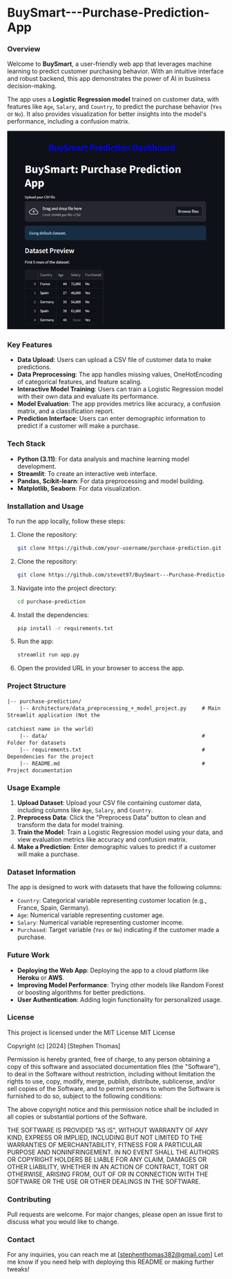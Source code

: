 # BuySmart---Purchase-Prediction-App

### Overview
Welcome to **BuySmart**, a user-friendly web app that leverages machine learning to predict customer purchasing behavior. With an intuitive interface and robust backend, this app demonstrates the power of AI in business decision-making.

The app uses a **Logistic Regression model** trained on customer data, with features like `Age`, `Salary`, and `Country`, to predict the purchase behavior (`Yes` or `No`). It also provides visualization for better insights into the model's performance, including a confusion matrix.

![BuySmart App Screenshot](Images/Hero%20page.png)

### Key Features
- **Data Upload**: Users can upload a CSV file of customer data to make predictions.
- **Data Preprocessing**: The app handles missing values, OneHotEncoding of categorical features, and feature scaling.
- **Interactive Model Training**: Users can train a Logistic Regression model with their own data and evaluate its performance.
- **Model Evaluation**: The app provides metrics like accuracy, a confusion matrix, and a classification report.
- **Prediction Interface**: Users can enter demographic information to predict if a customer will make a purchase.

### Tech Stack
- **Python (3.11)**: For data analysis and machine learning model development.
- **Streamlit**: To create an interactive web interface.
- **Pandas, Scikit-learn**: For data preprocessing and model building.
- **Matplotlib, Seaborn**: For data visualization.

### Installation and Usage
To run the app locally, follow these steps:

1. Clone the repository:
   ```sh
   git clone https://github.com/your-username/purchase-prediction.git


1. Clone the repository:
   ```sh
   git clone https://github.com/stevet97/BuySmart---Purchase-Prediction-App
   ```

2. Navigate into the project directory:
   ```sh
   cd purchase-prediction
   ```

3. Install the dependencies:
   ```sh
   pip install -r requirements.txt
   ```

4. Run the app:
   ```sh
   streamlit run app.py
   ```

5. Open the provided URL in your browser to access the app.

### Project Structure
```
|-- purchase-prediction/
    |-- Architecture/data_preprocessing_+_model_project.py     # Main Streamlit application (Not the
                                                                 catchiest name in the world)
    |-- data/                                                  # Folder for datasets
    |-- requirements.txt                                       # Dependencies for the project
    |-- README.md                                              # Project documentation
```

### Usage Example
1. **Upload Dataset**: Upload your CSV file containing customer data, including columns like `Age`, `Salary`, and `Country`.
2. **Preprocess Data**: Click the "Preprocess Data" button to clean and transform the data for model training.
3. **Train the Model**: Train a Logistic Regression model using your data, and view evaluation metrics like accuracy and confusion matrix.
4. **Make a Prediction**: Enter demographic values to predict if a customer will make a purchase.

### Dataset Information
The app is designed to work with datasets that have the following columns:
- `Country`: Categorical variable representing customer location (e.g., France, Spain, Germany).
- `Age`: Numerical variable representing customer age.
- `Salary`: Numerical variable representing customer income.
- `Purchased`: Target variable (`Yes` or `No`) indicating if the customer made a purchase.

### Future Work
- **Deploying the Web App**: Deploying the app to a cloud platform like **Heroku** or **AWS**.
- **Improving Model Performance**: Trying other models like Random Forest or boosting algorithms for better predictions.
- **User Authentication**: Adding login functionality for personalized usage.

### License
This project is licensed under the MIT License
MIT License

Copyright (c) [2024] [Stephen Thomas]

Permission is hereby granted, free of charge, to any person obtaining a copy
of this software and associated documentation files (the "Software"), to deal
in the Software without restriction, including without limitation the rights
to use, copy, modify, merge, publish, distribute, sublicense, and/or sell
copies of the Software, and to permit persons to whom the Software is
furnished to do so, subject to the following conditions:

The above copyright notice and this permission notice shall be included in all
copies or substantial portions of the Software.

THE SOFTWARE IS PROVIDED "AS IS", WITHOUT WARRANTY OF ANY KIND, EXPRESS OR
IMPLIED, INCLUDING BUT NOT LIMITED TO THE WARRANTIES OF MERCHANTABILITY,
FITNESS FOR A PARTICULAR PURPOSE AND NONINFRINGEMENT. IN NO EVENT SHALL THE
AUTHORS OR COPYRIGHT HOLDERS BE LIABLE FOR ANY CLAIM, DAMAGES OR OTHER
LIABILITY, WHETHER IN AN ACTION OF CONTRACT, TORT OR OTHERWISE, ARISING FROM,
OUT OF OR IN CONNECTION WITH THE SOFTWARE OR THE USE OR OTHER DEALINGS IN THE
SOFTWARE.


### Contributing
Pull requests are welcome. For major changes, please open an issue first to discuss what you would like to change.

### Contact
For any inquiries, you can reach me at [stephenthomas382@gmail.com]
Let me know if you need help with deploying this README or making further tweaks!



